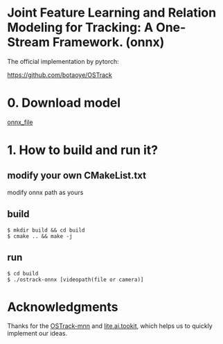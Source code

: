 # Joint Feature Learning and Relation Modeling for Tracking: A One-Stream Framework. (onnx)

The official implementation by pytorch:

https://github.com/botaoye/OSTrack

# 0. Download model
[onnx_file](https://www.123pan.com/s/6iArVv-kUAJ.html)

# 1. How to build and run it?

## modify your own CMakeList.txt
modify onnx path as yours

## build
```
$ mkdir build && cd build
$ cmake .. && make -j 
```

## run
```
$ cd build
$ ./ostrack-onnx [videopath(file or camera)]
```

# Acknowledgments

Thanks for the [OSTrack-mnn](https://github.com/Z-Xiong/OSTrack-mnn) and [lite.ai.tookit](https://github.com/DefTruth/lite.ai.toolkit), which helps us to quickly implement our ideas.
